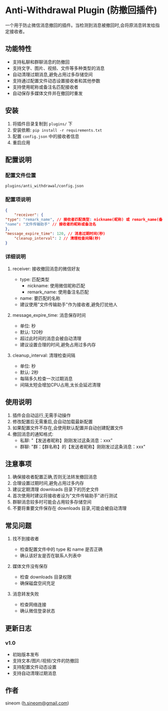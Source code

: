 # Anti-Withdrawal Plugin (防撤回插件)

一个用于防止微信消息撤回的插件。当检测到消息被撤回时,会将原消息转发给指定接收者。

## 功能特性

- 支持私聊和群聊消息的防撤回
- 支持文字、图片、视频、文件等多种类型的消息
- 自动清理过期消息,避免占用过多存储空间
- 支持通过配置文件动态设置接收者和其他参数
- 支持使用昵称或备注名匹配接收者
- 自动保存多媒体文件并在撤回时重发

## 安装

1. 将插件目录复制到 `plugins/` 下
2. 安装依赖: `pip install -r requirements.txt`
3. 配置 `config.json` 中的接收者信息
4. 重启应用

## 配置说明

### 配置文件位置
`plugins/anti_withdrawal/config.json`

### 配置项说明
```json
{
    "receiver": {
"type": "remark_name", // 接收者匹配类型: nickname(昵称) 或 remark_name(备注名)
"name": "文件传输助手" // 接收者的昵称或备注名
},
"message_expire_time": 120, // 消息过期时间(秒)
    "cleanup_interval": 2 // 清理检查间隔(秒)
}
```

### 详细说明

1. receiver: 接收撤回消息的微信好友
   - type: 匹配类型
     - nickname: 使用微信昵称匹配
     - remark_name: 使用备注名匹配
   - name: 要匹配的名称
   - 建议使用"文件传输助手"作为接收者,避免打扰他人

2. message_expire_time: 消息保存时间
   - 单位: 秒
   - 默认: 120秒
   - 超过此时间的消息会被自动清理
   - 建议设置合理的时间,避免占用过多内存

3. cleanup_interval: 清理检查间隔
   - 单位: 秒
   - 默认: 2秒
   - 每隔多久检查一次过期消息
   - 间隔太短会增加CPU占用,太长会延迟清理

## 使用说明

1. 插件会自动运行,无需手动操作
2. 修改配置后无需重启,会自动加载最新配置
3. 如果配置文件不存在,会使用默认配置并自动创建配置文件
4. 撤回消息的通知格式:
   - 私聊: "【发送者昵称】刚刚发过这条消息：xxx"
   - 群聊: "群：【群名称】的【发送者昵称】刚刚发过这条消息：xxx"


## 注意事项

1. 确保接收者配置正确,否则无法转发撤回消息
2. 合理设置过期时间,避免占用过多内存
3. 建议定期清理 downloads 目录下的历史文件
4. 首次使用时建议将接收者设为"文件传输助手"进行测试
5. 群聊消息较多时可能会占用较多存储空间
6. 不要将重要文件保存在 downloads 目录,可能会被自动清理

## 常见问题

1. 找不到接收者
   - 检查配置文件中的 type 和 name 是否正确
   - 确认该好友是否在联系人列表中

2. 媒体文件没有保存
   - 检查 downloads 目录权限
   - 确保磁盘空间充足

3. 消息转发失败
   - 检查网络连接
   - 确认微信登录状态

## 更新日志

### v1.0
- 初始版本发布
- 支持文本/图片/视频/文件的防撤回
- 支持配置文件动态设置
- 支持自动清理过期消息


## 作者

sineom (h.sineom@gmail.com)